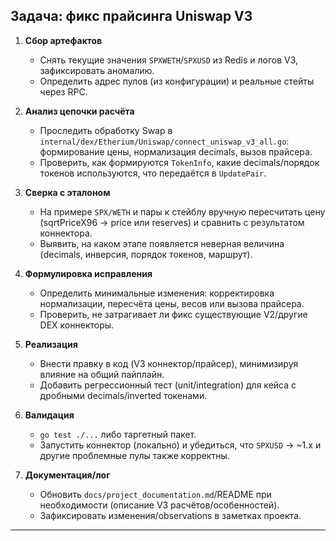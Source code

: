## Задача: фикc прайсинга Uniswap V3

1. **Сбор артефактов**
   - Снять текущие значения `SPXWETH`/`SPXUSD` из Redis и логов V3, зафиксировать аномалию.
   - Определить адрес пулов (из конфигурации) и реальные стейты через RPC.

2. **Анализ цепочки расчёта**
   - Проследить обработку Swap в `internal/dex/Etherium/Uniswap/connect_uniswap_v3_all.go`: формирование цены, нормализация decimals, вызов прайсера.
   - Проверить, как формируются `TokenInfo`, какие decimals/порядок токенов используются, что передаётся в `UpdatePair`.

3. **Сверка с эталоном**
   - На примере `SPX/WETH` и пары к стейблу вручную пересчитать цену (sqrtPriceX96 → price или reserves) и сравнить с результатом коннектора.
   - Выявить, на каком этапе появляется неверная величина (decimals, инверсия, порядок токенов, маршрут).

4. **Формулировка исправления**
   - Определить минимальные изменения: корректировка нормализации, пересчёта цены, весов или вызова прайсера.
   - Проверить, не затрагивает ли фикс существующие V2/другие DEX коннекторы.

5. **Реализация**
   - Внести правку в код (V3 коннектор/прайсер), минимизируя влияние на общий пайплайн.
   - Добавить регрессионный тест (unit/integration) для кейса с дробными decimals/inverted токенами.

6. **Валидация**
   - `go test ./...` либо таргетный пакет.
   - Запустить коннектор (локально) и убедиться, что `SPXUSD` → ~1.x и другие проблемные пулы также корректны.

7. **Документация/лог**
   - Обновить `docs/project_documentation.md`/README при необходимости (описание V3 расчётов/особенностей).
   - Зафиксировать изменения/observations в заметках проекта.

---
